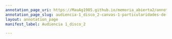 ```yaml
---
annotation_page_uri: https://MauAg1985.github.io/memoria_abierta2/annotations/audiencia-1_disco_2-canvas-1-particularidades-de-la-reclusi-n-clandestina.json
annotation_page_slug: audiencia-1_disco_2-canvas-1-particularidades-de-la-reclusi-n-clandestina
layout: annotation_page
manifest_label: Audiencia 1_disco_2

---
```

